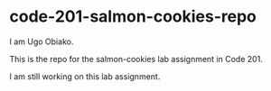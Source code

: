 # code-201-salmon-cookies-repo

I am Ugo Obiako.

This is the repo for the salmon-cookies lab assignment in Code 201. 

I am still working on this lab assignment. 
